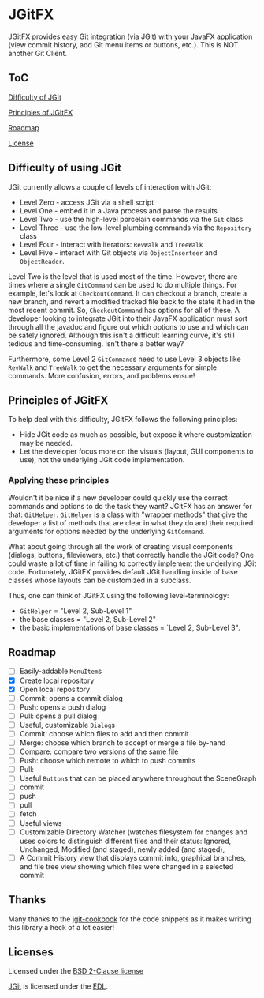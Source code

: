 # JGitFX
JGitFX provides easy Git integration (via JGit) with your JavaFX application (view commit history, add Git menu items or buttons, etc.). This is NOT another Git Client.

## ToC

[Difficulty of JGIt](#difficulty-of-using-jgit)

[Principles of JGitFX](#principles-of-jgitfx)

[Roadmap](#roadmap)

[License](#license)

## Difficulty of using JGit

JGit currently allows a couple of levels of interaction with JGit:
- Level Zero - access JGit via a shell script
- Level One - embed it in a Java process and parse the results 
- Level Two - use the high-level porcelain commands via the `Git` class
- Level Three - use the low-level plumbing commands via the `Repository` class
- Level Four - interact with iterators: `RevWalk` and `TreeWalk`
- Level Five - interact with Git objects via `ObjectInserteer` and `ObjectReader`.

Level Two is the level that is used most of the time. However, there are times where a single `GitCommand` can be used to do multiple things. 
For example, let's look at `CheckoutCommand`. It can checkout a branch, create a new branch, and revert a modified tracked file back to the state it had in the most recent commit. So, `CheckoutCommand` has options for all of these. A developer looking to integrate JGit into their JavaFX application must sort through all the javadoc and figure out which options to use and which can be safely ignored. Although this isn't a difficult learning curve, it's still tedious and time-consuming. Isn't there a better way?

Furthermore, some Level 2 `GitCommand`s need to use Level 3 objects like `RevWalk` and `TreeWalk` to get the necessary arguments for simple commands. More confusion, errors, and problems ensue! 

## Principles of JGitFX

To help deal with this difficulty, JGitFX follows the following principles:

- Hide JGit code as much as possible, but expose it where customization may be needed.
- Let the developer focus more on the visuals (layout, GUI components to use), not the underlying JGit code implementation.
 
### Applying these principles

Wouldn't it be nice if a new developer could quickly use the correct commands and options to do the task they want? JGitFX has an answer for that: `GitHelper`. `GitHelper` is a class with "wrapper methods" that give the developer a list of methods that are clear in what they do and their required arguments for options needed by the underlying `GitCommand`. 

What about going through all the work of creating visual components (dialogs, buttons, fileviewers, etc.) that correctly handle the JGit code? One could waste a lot of time in failing to correctly implement the underlying JGit code. Fortunately, JGitFX provides default JGit handling inside of base classes whose layouts can be customized in a subclass.  

Thus, one can think of JGitFX using the following level-terminology:

- `GitHelper` = "Level 2, Sub-Level 1" 
- the base classes = "Level 2, Sub-Level 2" 
- the basic implementations of base classes = `Level 2, Sub-Level 3". 

## Roadmap

- [ ] Easily-addable `MenuItem`s
 - [x] Create local repository
 - [x] Open local repository
 - [ ] Commit: opens a commit dialog
 - [ ] Push: opens a push dialog
 - [ ] Pull: opens a pull dialog
- [ ] Useful, customizable `Dialog`s
 - [ ] Commit: choose which files to add and then commit
 - [ ] Merge: choose which branch to accept or merge a file by-hand
 - [ ] Compare: compare two versions of the same file
 - [ ] Push: choose which remote to which to push commits
 - [ ] Pull:
- [ ] Useful `Button`s that can be placed anywhere throughout the SceneGraph
 - [ ] commit
 - [ ] push
 - [ ] pull
 - [ ] fetch
- [ ] Useful views
 - [ ] Customizable Directory Watcher (watches filesystem for changes and uses colors to distinguish different files and their status: 
    Ignored, Unchanged, Modified (and staged), newly added (and staged),
 - [ ] A Commit History view that displays commit info, graphical branches, and file tree view showing which files were changed in a selected commit  

## Thanks
Many thanks to the [jgit-cookbook] for the code snippets as it makes writing this library a heck of a lot easier!

## Licenses
Licensed under the [BSD 2-Clause license]

[JGit] is licensed under the [EDL].

[JGit]: http://eclipse.org/jgit/
[jgit-cookbook]: https://github.com/centic9/jgit-cookbook
[EDL]: http://www.eclipse.org/org/documents/edl-v10.php
[BSD 2-Clause License]: http://www.opensource.org/licenses/bsd-license.php